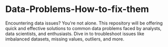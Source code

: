 # Data-Problems-How-to-fix-them
Encountering data issues? You're not alone. This repository will be offering  quick and effective solutions to common data problems faced by analysts, data scientists, and enthusiasts. Dive in to troubleshoot issues like imbalanced datasets, missing values, outliers, and more.
